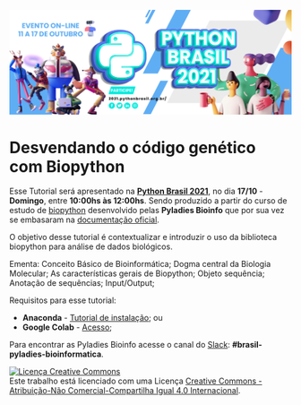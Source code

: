 [![PyBR 2021](banner_pybr.png)](https://2021.pythonbrasil.org.br/)

# Desvendando o código genético com Biopython

Esse Tutorial será apresentado na [**Python Brasil 2021**](https://2021.pythonbrasil.org.br/), no dia **17/10** - **Domingo**, entre **10:00hs às 12:00hs**. Sendo produzido a partir do curso de estudo de [biopython](https://biopython.org/) desenvolvido pelas **Pyladies Bioinfo** que por sua vez se embasaram na [documentação oficial](http://biopython.org/DIST/docs/tutorial/Tutorial.pdf).

O objetivo desse tutorial é contextualizar e introduzir o uso da biblioteca biopython para análise de dados biológicos.

Ementa: Conceito Básico de Bioinformática; Dogma central da Biologia Molecular; As características gerais de Biopython; Objeto sequência; Anotação de sequências; Input/Output; 

Requisitos para esse tutorial: 

- **Anaconda** - [Tutorial de instalação](https://minerandodados.com.br/instalar-python-anaconda/);
ou
- **Google Colab** - [Acesso](https://colab.research.google.com/?utm_source=scs-index); 


Para encontrar as Pyladies Bioinfo acesse o canal do [Slack](https://slackin.pyladies.com/): **#brasil-pyladies-bioinformatica**. 

<a rel="license" href="http://creativecommons.org/licenses/by-nc-sa/4.0/"><img alt="Licença Creative Commons" style="border-width:0" src="https://i.creativecommons.org/l/by-nc-sa/4.0/88x31.png" /></a><br />Este trabalho está licenciado com uma Licença <a rel="license" href="http://creativecommons.org/licenses/by-nc-sa/4.0/">Creative Commons - Atribuição-Não Comercial-Compartilha Igual 4.0 Internacional</a>.